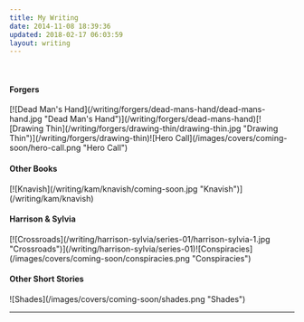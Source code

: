 ```yaml
---
title: My Writing
date: 2014-11-08 18:39:36
updated: 2018-02-17 06:03:59
layout: writing
---
```

<div class="center"><br /><h4 class="series-titles">Forgers</h4>
[![Dead Man's Hand](/writing/forgers/dead-mans-hand/dead-mans-hand.jpg "Dead Man's Hand")](/writing/forgers/dead-mans-hand)[![Drawing Thin](/writing/forgers/drawing-thin/drawing-thin.jpg "Drawing Thin")](/writing/forgers/drawing-thin)![Hero Call](/images/covers/coming-soon/hero-call.png "Hero Call")
<br /><h4 class="series-titles">Other Books</h4>
[![Knavish](/writing/kam/knavish/coming-soon.jpg "Knavish")](/writing/kam/knavish)
<br /><h4 class="series-titles">Harrison & Sylvia</h4>
[![Crossroads](/writing/harrison-sylvia/series-01/harrison-sylvia-1.jpg "Crossroads")](/writing/harrison-sylvia/series-01)![Conspiracies](/images/covers/coming-soon/conspiracies.png "Conspiracies")
<br /><h4 class="series-titles">Other Short Stories</h4>
![Shades](/images/covers/coming-soon/shades.png "Shades")
</div>
<hr class="clear-both center-fade"/>
<sm-writing-progress></sm-writing-progress>